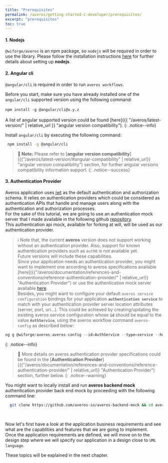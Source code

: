 ```yaml
---
title: "Prerequisites"
permalink: /averos/getting-started-c-developer/prerequisites/
excerpt: "prerequisites"
toc: true
---
```



#### **1. Nodejs**
   
`@wiforge/averos` is an npm package, so `nodejs` will be required in order to use the library.
Please follow the installation instructions [here](https://nodejs.org/ "Nodejs") for further details about setting up **nodejs**.


#### **2. Angular cli**

 `@angular/cli` is required in order to run `averos workflows`.

Before you start, make sure you have already installed one of the `angular/cli` supported version using the following command:<br/><br/>
`npm install -g @angular/cli@x.y.z` <br/><br/>
A list of angular supported version could be found [here]({{ "/averos/latest-version/" | relative_url }} "angular version compatibility").
{: .notice--info}

 Install `angular/cli` by executing the following command:

 ```bash
  npm install -g @angular/cli
 ```

 >**🚩 Note:** Please refer to [**angular version compatibility**]({{"/averos/latest-version/#angular-compatibility" | relative_url}} "angular version compatibility") section, for further angular versions compatibility information support.
 {: .notice--success}

#### **3. Authentication Provider**

Averos application uses [jwt](https://jwt.io "JSON Web Token") as the default authentication and authorization schema. It relies on authentication providers which could be considered as authentication APIs that handle and manage users along with the authentication and authorization processes. <br/>
For the sake of this tutorial, we are going to use an authentication mock server that I made available in the following github [repository](https://github.com/averos-io/averos-backend-mock "Averos Backend Mock").<br/>
This authentication api mock, available for forking at will, will be used as our authentication provider. 

>ℹ️ Note that, the current **averos** version does not support working without an authentication provider. Also, support for known authentication providers such as `auth0` is not available yet. <br/> Future versions will include these capabilities.<br/>
Since your application needs an authentication provider, you might want to implement one according to averos specifications available [here]({{"/averos/documentation/references-and-conventions/reference-authentication-provider/" | relative_url}} "Authentication Provider") or use the authentication mock server available [here](https://github.com/averos-io/averos-backend-mock "Averos Backend Mock"). <br/>
Besides, you might want to configure your default `averos service configuration` bindings for your application **`authentication service`** to match with your authentication provider server location attributes (server, port, uri...). This could be achieved by creating/updating the existing averos service configuration whose **`id`** should be equal to the value **`AuthService`**, using the averos workflow command `averos-config` as described below:
```js
ng g @wiforge/averos:averos-config --id=AuthService --type=service --host=[your-auth-server-address] --port=[our-auth-server-port] --protocol=[our-auth-server-protocol] --endpoint=[your-auth-api-uri]
```
{: .notice--info}


>🚩 More details on averos authentication provider specifications could be found in the [**Authentication Provider**]({{"/averos/documentation/references-and-conventions/reference-authentication-provider/" | relative_url}} "Authentication Provider") section, further below.
{: .notice--warning}

You might want to locally install and run **averos backend mock** authentication provider back end mock by proceeding with the following command line:

```bash
  git clone https://github.com/averos-io/averos-backend-mock && cd averos-backend-mock && npm install && npm start
 ```
<br/>

Now let's first have a look at the application business requirements and see what are the capablities and features that we are going to implement. <br/>
Once the application requirements are defined, we will move on to the design step where we will specify our application in a design close to `UML language`. <br/> 

These topics will be explained in the next chapter.
